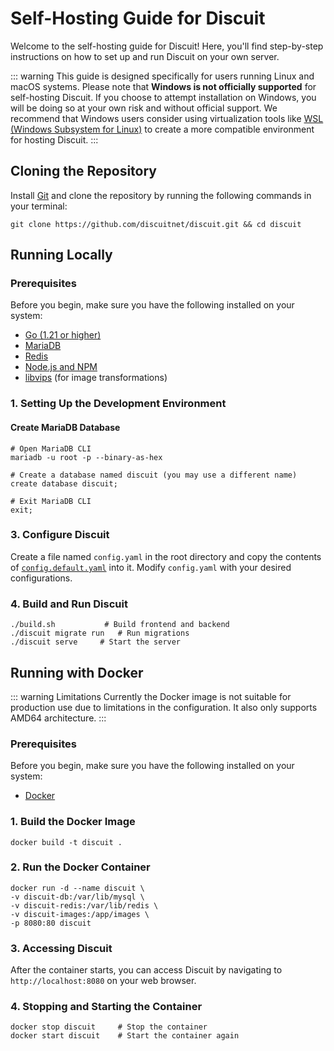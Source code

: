 # Self-Hosting Guide for Discuit

Welcome to the self-hosting guide for Discuit! Here, you'll find step-by-step instructions on how to set up and run Discuit on your own server.

::: warning
This guide is designed specifically for users running Linux and macOS systems. Please note that **Windows is not officially supported** for self-hosting Discuit. If you choose to attempt installation on Windows, you will be doing so at your own risk and without official support. We recommend that Windows users consider using virtualization tools like [WSL (Windows Subsystem for Linux)](https://learn.microsoft.com/en-us/windows/wsl/install) to create a more compatible environment for hosting Discuit.
:::

## Cloning the Repository

Install [Git](https://git-scm.com/) and clone the repository by running the following commands in your terminal:

```shell
git clone https://github.com/discuitnet/discuit.git && cd discuit
```

## Running Locally

### Prerequisites

Before you begin, make sure you have the following installed on your system:

- [Go (1.21 or higher)](https://go.dev/)
- [MariaDB](https://mariadb.org/)
- [Redis](https://redis.io/)
- [Node.js and NPM](https://nodejs.org/en/download/package-manager)
- [libvips](https://libvips.github.io/libvips/install.html) (for image transformations)

### 1. Setting Up the Development Environment

#### Create MariaDB Database

```shell
# Open MariaDB CLI
mariadb -u root -p --binary-as-hex

# Create a database named discuit (you may use a different name)
create database discuit;

# Exit MariaDB CLI
exit;
```

### 3. Configure Discuit

Create a file named `config.yaml` in the root directory and copy the contents of [`config.default.yaml`](https://github.com/discuitnet/discuit/blob/main/config.default.yaml) into it. Modify `config.yaml` with your desired configurations.

### 4. Build and Run Discuit

```shell
./build.sh           # Build frontend and backend
./discuit migrate run   # Run migrations
./discuit serve     # Start the server
```

## Running with Docker

::: warning Limitations
Currently the Docker image is not suitable for production use due to limitations in the configuration. It also only supports AMD64 architecture.
:::

### Prerequisites

Before you begin, make sure you have the following installed on your system:

- [Docker](https://docs.docker.com/engine/install/)

### 1. Build the Docker Image

```shell
docker build -t discuit .
```

### 2. Run the Docker Container

```shell
docker run -d --name discuit \
-v discuit-db:/var/lib/mysql \
-v discuit-redis:/var/lib/redis \
-v discuit-images:/app/images \
-p 8080:80 discuit
```

### 3. Accessing Discuit

After the container starts, you can access Discuit by navigating to `http://localhost:8080` on your web browser.

### 4. Stopping and Starting the Container

```shell
docker stop discuit     # Stop the container
docker start discuit    # Start the container again
```

